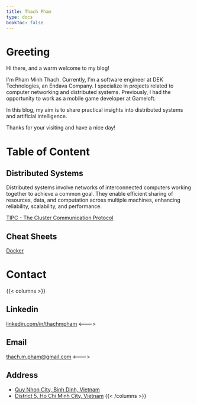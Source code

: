 ```yaml
---
title: Thach Pham
type: docs
bookToc: false
---
```


# Greeting
Hi there, and a warm welcome to my blog!

I'm Pham Minh Thach. Currently, I'm a software engineer at DEK Technologies, an Endava Company. I specialize in projects related to computer networking and distributed systems. Previously, I had the opportunity to work as a mobile game developer at Gameloft.

In this blog, my aim is to share practical insights into distributed systems and artificial intelligence.

Thanks for your visiting and have a nice day!


# Table of Content
## Distributed Systems
Distributed systems involve networks of interconnected computers working together to achieve a common goal. They enable efficient sharing of resources, data, and computation across multiple machines, enhancing reliability, scalability, and performance.

[TIPC - The Cluster Communication Protocol](docs/tipc)  

## Cheat Sheets
[Docker](docs/docker)

# Contact
{{< columns >}}
## Linkedin
[linkedin.com/in/thachmpham](linkedin.com/in/thachmpham)
<--->
## Email
thach.m.pham@gmail.com
<--->
## Address
- [Quy Nhon City, Binh Dinh, Vietnam](https://maps.app.goo.gl/cdLbwvQD13TTh5HaA)
- [District 5, Ho Chi Minh City, Vietnam](https://maps.app.goo.gl/FuCRRKNhEwFvZN529)
{{< /columns >}}

